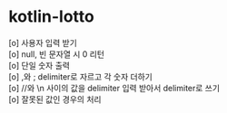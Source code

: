 # kotlin-lotto

[o] 사용자 입력 받기<br/>
[o] null, 빈 문자열 시 0 리턴<br/>
[o] 단일 숫자 출력<br/>
[o] ,와 ; delimiter로 자르고 각 숫자 더하기<br/>
[o] //와 \n 사이의 값을 delimiter 입력 받아서 delimiter로 쓰기<br/>
[o] 잘못된 값인 경우의 처리